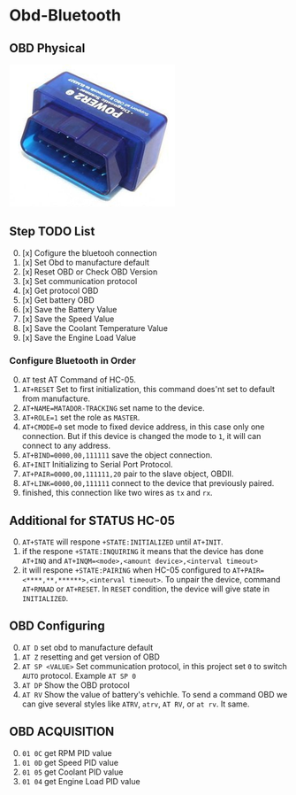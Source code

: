 # Obd-Bluetooth
## OBD Physical
![examples](/images/obd2_samping.jpg) 
## Step TODO List
0. [x] Cofigure the bluetooh connection
0. [x] Set Obd to manufacture default
0. [x] Reset OBD or Check OBD Version
0. [x] Set communication protocol
0. [x] Get protocol OBD
0. [x] Get battery OBD
0. [x] Save the Battery Value
0. [x] Save the Speed Value
0. [x] Save the Coolant Temperature Value
0. [x] Save the Engine Load Value
### Configure Bluetooth in Order
0. ``AT`` test AT Command of HC-05.
0. ``AT+RESET`` Set to first initialization, this command does'nt set to default from manufacture.
0. ``AT+NAME=MATADOR-TRACKING`` set name to the device.
0. ``AT+ROLE=1`` set the role as ``MASTER``.
0. ``AT+CMODE=0`` set mode to fixed device address, in this case only one connection. But if this device is changed the mode to ``1``, it will can connect to any address.
0. ``AT+BIND=0000,00,111111`` save the object connection.
0. ``AT+INIT`` Initializing to Serial Port Protocol.
0. ``AT+PAIR=0000,00,111111,20`` pair to the slave object, OBDII.
0. ``AT+LINK=0000,00,111111`` connect to the device that previously paired.
0. finished, this connection like two wires as ``tx`` and ``rx``.
## Additional for STATUS HC-05
0. ``AT+STATE`` will respone ``+STATE:INITIALIZED`` until ``AT+INIT``.
0. if the respone ``+STATE:INQUIRING`` it means that the device has done ``AT+INQ`` and ``AT+INQM=<mode>,<amount device>,<interval timeout>``
0. it will respone ``+STATE:PAIRING`` when HC-05 configured to ``AT+PAIR=<****,**,******>,<interval timeout>``. To unpair the device, command ``AT+RMAAD`` or ``AT+RESET``. In ``RESET`` condition, the device will give state in ``INITIALIZED``.
## OBD Configuring
0. ``AT D`` set obd to manufacture default
0. ``AT Z`` resetting and get version of OBD
0. ``AT SP <VALUE>`` Set communication protocol, in this project set ``0`` to switch ``AUTO`` protocol. Example ``AT SP 0``
0. ``AT DP`` Show the OBD protocol
0. ``AT RV`` Show the value of battery's vehichle.
To send a command OBD we can give several styles like ``ATRV``, ``atrv``, ``AT RV``, or ``at rv``. It same.
## OBD ACQUISITION
0. ``01 0C`` get RPM PID value
0. ``01 0D`` get Speed PID value
0. ``01 05`` get Coolant PID value
0. ``01 04`` get Engine Load PID value
